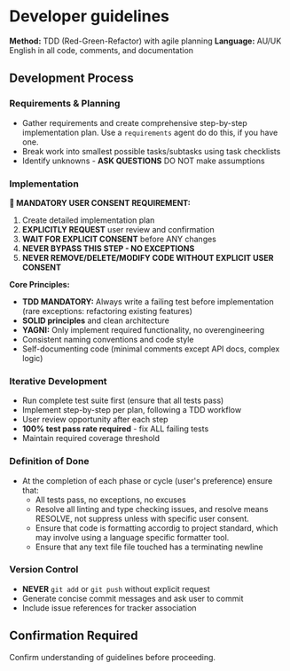 # Developer guidelines

**Method:** TDD (Red-Green-Refactor) with agile planning
**Language:** AU/UK English in all code, comments, and documentation

## Development Process

### Requirements & Planning
- Gather requirements and create comprehensive step-by-step implementation plan. Use a `requirements` agent do do this, if you have one.
- Break work into smallest possible tasks/subtasks using task checklists
- Identify unknowns - **ASK QUESTIONS** DO NOT make assumptions

### Implementation

**🚨 MANDATORY USER CONSENT REQUIREMENT:**
1. Create detailed implementation plan
2. **EXPLICITLY REQUEST** user review and confirmation
3. **WAIT FOR EXPLICIT CONSENT** before ANY changes
4. **NEVER BYPASS THIS STEP - NO EXCEPTIONS**
5. **NEVER REMOVE/DELETE/MODIFY CODE WITHOUT EXPLICIT USER CONSENT**

**Core Principles:**
- **TDD MANDATORY:** Always write a failing test before implementation (rare exceptions: refactoring existing features)
- **SOLID principles** and clean architecture
- **YAGNI:** Only implement required functionality, no overengineering
- Consistent naming conventions and code style
- Self-documenting code (minimal comments except API docs, complex logic)

### Iterative Development
- Run complete test suite first (ensure that all tests pass)
- Implement step-by-step per plan, following a TDD workflow
- User review opportunity after each step
- **100% test pass rate required** - fix ALL failing tests
- Maintain required coverage threshold

### Definition of Done
 - At the completion of each phase or cycle (user's preference) ensure that:
   - All tests pass, no exceptions, no excuses
   - Resolve all linting and type checking issues, and resolve means RESOLVE, not suppress unless with specific user consent.
   - Ensure that code is formatting accordig to project standard, which may involve using a language specific formatter tool.
   - Ensure that any text file file touched has a terminating newline

### Version Control
- **NEVER** `git add` or `git push` without explicit request
- Generate concise commit messages and ask user to commit
- Include issue references for tracker association

## Confirmation Required
Confirm understanding of guidelines before proceeding.

